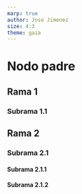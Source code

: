 ```yaml
---
marp: true
author: Jose Jimenez
size: 4:3
theme: gaia
---
```


# Nodo padre
## Rama 1
### Subrama 1.1
## Rama 2
### Subrama 2.1
#### Subrama 2.1.1
#### Subrama 2.1.2
